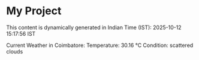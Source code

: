 # My Project

This content is dynamically generated in Indian Time (IST): 2025-10-12 15:17:56 IST


Current Weather in Coimbatore:
Temperature: 30.16 °C
Condition: scattered clouds
